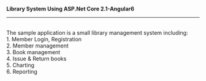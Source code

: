 <b>Library System Using ASP.Net Core 2.1-Angular6</b>
<hr>
<br>The sample application is a small library management system including:
<br>1. Member Login, Registration
<br>2. Member management
<br>3. Book management
<br>4. Issue & Return books
<br>5. Charting
<br>6. Reporting
